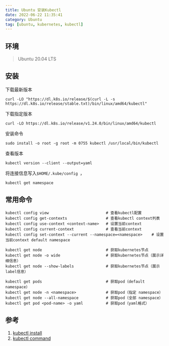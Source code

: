 ```yaml
---
title: Ubuntu 安装Kubectl
date: 2022-06-22 11:35:41
category: Ubuntu
tag: [ubuntu, kubernetes, kubectl]
---
```


## 环境

> Ubuntu 20.04 LTS  

## 安装
下载最新版本
```shell
curl -LO "https://dl.k8s.io/release/$(curl -L -s https://dl.k8s.io/release/stable.txt)/bin/linux/amd64/kubectl"
```

下载指定版本

```shell
curl -LO https://dl.k8s.io/release/v1.24.0/bin/linux/amd64/kubectl
```

安装命令
```shell
sudo install -o root -g root -m 0755 kubectl /usr/local/bin/kubectl
```

查看版本
```shell
kubectl version --client --output=yaml
```

将连接信息写入`$HOME/.kube/config `，
```shell
kubectl get namespace
```

## 常用命令
```shell
kubectl config view                         # 查看kubectl配置
kubectl config get-contexts                 # 查看kubectl context列表
kubectl config use-context <context-name>   # 设置当前context
kubectl config current-context              # 查看当前context
kubectl config set-context --current --namespace=<namespace>    # 设置当前context default namespace

kubectl get node                            # 获取kubernetes节点
kubectl get node -o wide                    # 获取kubernetes节点（展示详细信息）
kubectl get node --show-labels              # 获取kubernetes节点（展示label信息）

kubectl get pods                            # 获取pod（default namespace）
kubectl get node -n <namespace>             # 获取pod（指定 namespace）
kubectl get node --all-namespace            # 获取pod（全部 namespace）
kubectl get pod <pod-name> -o yaml          # 获取pod（yaml格式）
```

## 参考
1. [kubectl install](https://kubernetes.io/docs/tasks/tools/?spm=5176.2020520152.0.0.405816ddd71VlD)  
1. [kubectl command](http://kubernetes.kansea.com/docs/user-guide/kubectl/kubectl/)  